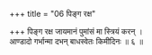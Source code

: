 +++
title = "06 पिङ्ग रक्ष"

+++
पिङ्ग रक्ष जायमानं पुमांसं मा स्त्रियं करन् ।  
आण्डादो गर्भान्मा दभन् बाधस्वेतः किमीदिनः ॥ ६ ॥